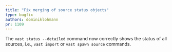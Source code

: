 ```yaml
---
title: "Fix merging of source status objects"
type: bugfix
authors: dominiklohmann
pr: 1109
---
```


The `vast status --detailed` command now correctly shows the status of all
sources, i.e., `vast import` or `vast spawn source` commands.
